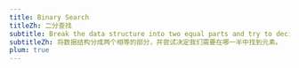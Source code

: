 ```yaml
---
title: Binary Search
titleZh: 二分查找
subtitle: Break the data structure into two equal parts and try to decide in which half we need to find for the element.
subtitleZh: 将数据结构分成两个相等的部分，并尝试决定我们需要在哪一半中找到元素。
plum: true
---
```


<SubNav module="algorithms" />

<ListQuestions module="algorithms" tag="binary-search"/>
